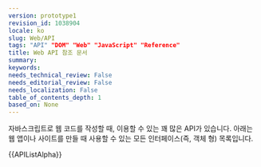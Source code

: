 ```yaml
---
version: prototype1
revision_id: 1038904
locale: ko
slug: Web/API
tags: "API" "DOM" "Web" "JavaScript" "Reference"
title: Web API 참조 문서
summary: 
keywords: 
needs_technical_review: False
needs_editorial_review: False
needs_localization: False
table_of_contents_depth: 1
based_on: None
---
```

<p><span class="seoSummary">자바스크립트로 웹 코드를 작성할 때, 이용할 수 있는 꽤 많은 API가 있습니다. 아래는 웹 앱이나 사이트를 만들 때 사용할 수 있는 모든 인터페이스(즉, 객체 형) 목록입니다.</span></p>

<div>{{APIListAlpha}}</div>


